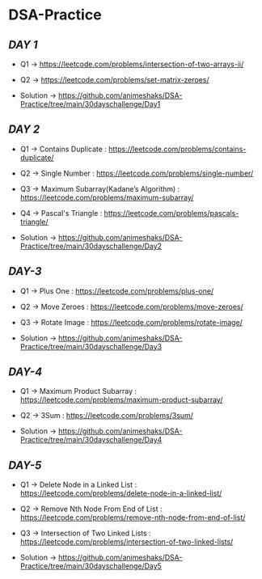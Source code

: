 # DSA-Practice

## _DAY 1_

- Q1 -> https://leetcode.com/problems/intersection-of-two-arrays-ii/
- Q2 -> https://leetcode.com/problems/set-matrix-zeroes/

- Solution -> https://github.com/animeshaks/DSA-Practice/tree/main/30dayschallenge/Day1


## _DAY 2_

- Q1 -> Contains Duplicate : https://leetcode.com/problems/contains-duplicate/
- Q2 -> Single Number : https://leetcode.com/problems/single-number/
- Q3 -> Maximum Subarray(Kadane’s Algorithm) : https://leetcode.com/problems/maximum-subarray/
- Q4 -> Pascal's Triangle : https://leetcode.com/problems/pascals-triangle/

- Solution -> https://github.com/animeshaks/DSA-Practice/tree/main/30dayschallenge/Day2


## _DAY-3_

- Q1 -> Plus One : https://leetcode.com/problems/plus-one/
- Q2 -> Move Zeroes : https://leetcode.com/problems/move-zeroes/
- Q3 -> Rotate Image : https://leetcode.com/problems/rotate-image/

- Solution -> https://github.com/animeshaks/DSA-Practice/tree/main/30dayschallenge/Day3


## _DAY-4_

- Q1 -> Maximum Product Subarray : https://leetcode.com/problems/maximum-product-subarray/
- Q2 -> 3Sum : https://leetcode.com/problems/3sum/

- Solution -> https://github.com/animeshaks/DSA-Practice/tree/main/30dayschallenge/Day4


## _DAY-5_

- Q1 -> Delete Node in a Linked List : https://leetcode.com/problems/delete-node-in-a-linked-list/
- Q2 -> Remove Nth Node From End of List : https://leetcode.com/problems/remove-nth-node-from-end-of-list/
- Q3 -> Intersection of Two Linked Lists : https://leetcode.com/problems/intersection-of-two-linked-lists/

- Solution -> https://github.com/animeshaks/DSA-Practice/tree/main/30dayschallenge/Day5